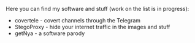 Here you can find my software and stuff (work on the list is in progress):

- covertele - covert channels through the Telegram
- StegoProxy - hide your internet traffic in the images and stuff
- getNya - a software parody